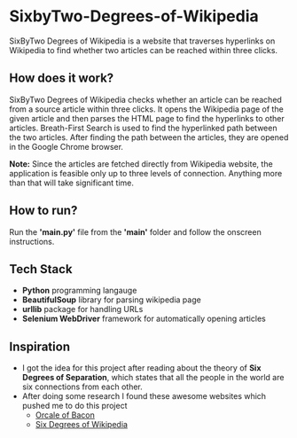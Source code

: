 # SixbyTwo-Degrees-of-Wikipedia

SixByTwo Degrees of Wikipedia is a website that traverses hyperlinks on Wikipedia to find whether two articles can be reached within three clicks.

## How does it work?
SixByTwo Degrees of Wikipedia checks whether an article can be reached from a source article within three clicks. It opens the Wikipedia page of the given article and then parses the HTML page to find the hyperlinks to other articles. Breath-First Search is used to find the hyperlinked path between the two articles. After finding the path between the articles, they are opened in the Google Chrome browser. 

**Note:** Since the articles are fetched directly from Wikipedia website, the application is feasible only up to three levels of connection. Anything more than that will take significant time.

## How to run?
Run the **'main.py'** file from the **'main'** folder and follow the onscreen instructions.

## Tech Stack
* **Python** programming langauge 
* **BeautifulSoup** library for parsing wikipedia page
* **urllib** package for handling URLs
* **Selenium WebDriver** framework for automatically opening articles

## Inspiration
* I got the idea for this project after reading about the theory of **Six Degrees of Separation**, which states that all the people in the world are six connections from each other.
* After doing some research I found these awesome websites which pushed me to do this project
  - [Orcale of Bacon](https://oracleofbacon.org/)
  - [Six Degrees of Wikipedia](https://www.sixdegreesofwikipedia.com/)
